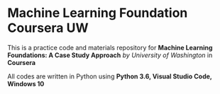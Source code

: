 # Machine Learning Foundation Coursera UW

This is a practice code and materials repository for 
**Machine Learning Foundations: A Case Study Approach**
*by University of Washington*
in **Coursera**

All codes are written in Python using **Python 3.6, Visual Studio Code, Windows 10**